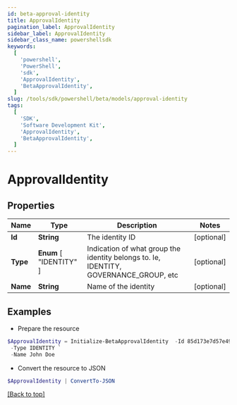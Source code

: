 ```yaml
---
id: beta-approval-identity
title: ApprovalIdentity
pagination_label: ApprovalIdentity
sidebar_label: ApprovalIdentity
sidebar_class_name: powershellsdk
keywords:
  [
    'powershell',
    'PowerShell',
    'sdk',
    'ApprovalIdentity',
    'BetaApprovalIdentity',
  ]
slug: /tools/sdk/powershell/beta/models/approval-identity
tags:
  [
    'SDK',
    'Software Development Kit',
    'ApprovalIdentity',
    'BetaApprovalIdentity',
  ]
---
```


# ApprovalIdentity

## Properties

| Name | Type | Description | Notes |
| --- | --- | --- | --- |
| **Id** | **String** | The identity ID | [optional] |
| **Type** | **Enum** [ "IDENTITY" ] | Indication of what group the identity belongs to. Ie, IDENTITY, GOVERNANCE_GROUP, etc | [optional] |
| **Name** | **String** | Name of the identity | [optional] |

## Examples

- Prepare the resource

```powershell
$ApprovalIdentity = Initialize-BetaApprovalIdentity  -Id 85d173e7d57e496569df763231d6deb6a `
 -Type IDENTITY `
 -Name John Doe
```

- Convert the resource to JSON

```powershell
$ApprovalIdentity | ConvertTo-JSON
```

[[Back to top]](#)
